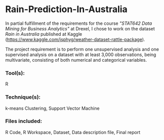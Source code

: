 # Rain-Prediction-In-Australia
In partial fulfillment of the requirements for the course *"STAT642 Data Mining for Business Analytics"* at Drexel, I chose to work on the dataset *Rain in Australia* published at Kaggle (https://www.kaggle.com/jsphyg/weather-dataset-rattle-package).

The project requirement is to perform one unsupervised analysis and one supervised analysis on a dataset with at least 3,000 observations, being multivariate, consisting of both numerical and categorical variables.

### Tool(s): 
R

### Technique(s): 
k-means Clustering, Support Vector Machine

### Files included: 
R Code, R Workspace, Dataset, Data description file, Final report
